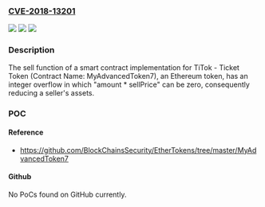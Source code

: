 ### [CVE-2018-13201](https://cve.mitre.org/cgi-bin/cvename.cgi?name=CVE-2018-13201)
![](https://img.shields.io/static/v1?label=Product&message=n%2Fa&color=blue)
![](https://img.shields.io/static/v1?label=Version&message=n%2Fa&color=blue)
![](https://img.shields.io/static/v1?label=Vulnerability&message=n%2Fa&color=brighgreen)

### Description

The sell function of a smart contract implementation for TiTok - Ticket Token (Contract Name: MyAdvancedToken7), an Ethereum token, has an integer overflow in which "amount * sellPrice" can be zero, consequently reducing a seller's assets.

### POC

#### Reference
- https://github.com/BlockChainsSecurity/EtherTokens/tree/master/MyAdvancedToken7

#### Github
No PoCs found on GitHub currently.

